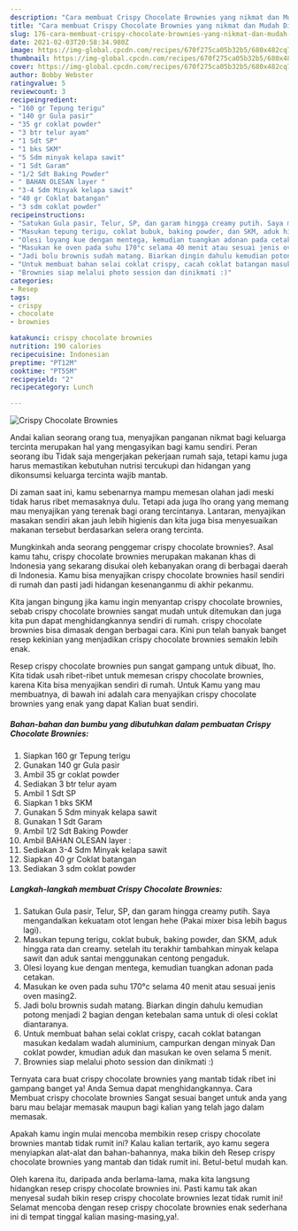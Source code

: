 ```yaml
---
description: "Cara membuat Crispy Chocolate Brownies yang nikmat dan Mudah Dibuat"
title: "Cara membuat Crispy Chocolate Brownies yang nikmat dan Mudah Dibuat"
slug: 176-cara-membuat-crispy-chocolate-brownies-yang-nikmat-dan-mudah-dibuat
date: 2021-02-03T20:58:34.980Z
image: https://img-global.cpcdn.com/recipes/670f275ca05b32b5/680x482cq70/crispy-chocolate-brownies-foto-resep-utama.jpg
thumbnail: https://img-global.cpcdn.com/recipes/670f275ca05b32b5/680x482cq70/crispy-chocolate-brownies-foto-resep-utama.jpg
cover: https://img-global.cpcdn.com/recipes/670f275ca05b32b5/680x482cq70/crispy-chocolate-brownies-foto-resep-utama.jpg
author: Bobby Webster
ratingvalue: 5
reviewcount: 3
recipeingredient:
- "160 gr Tepung terigu"
- "140 gr Gula pasir"
- "35 gr coklat powder"
- "3 btr telur ayam"
- "1 Sdt SP"
- "1 bks SKM"
- "5 Sdm minyak kelapa sawit"
- "1 Sdt Garam"
- "1/2 Sdt Baking Powder"
- " BAHAN OLESAN layer "
- "3-4 Sdm Minyak kelapa sawit"
- "40 gr Coklat batangan"
- "3 sdm coklat powder"
recipeinstructions:
- "Satukan Gula pasir, Telur, SP, dan garam hingga creamy putih. Saya mengandalkan kekuatam otot lengan hehe (Pakai mixer bisa lebih bagus lagi)."
- "Masukan tepung terigu, coklat bubuk, baking powder, dan SKM, aduk hingga rata dan creamy. setelah itu terakhir tambahkan minyak kelapa sawit dan aduk santai menggunakan centong pengaduk."
- "Olesi loyang kue dengan mentega, kemudian tuangkan adonan pada cetakan."
- "Masukan ke oven pada suhu 170°c selama 40 menit atau sesuai jenis oven masing2."
- "Jadi bolu brownis sudah matang. Biarkan dingin dahulu kemudian potong menjadi 2 bagian dengan ketebalan sama untuk di olesi coklat diantaranya."
- "Untuk membuat bahan selai coklat crispy, cacah coklat batangan masukan kedalam wadah aluminium, campurkan dengan minyak Dan coklat powder, kmudian aduk dan masukan ke oven selama 5 menit."
- "Brownies siap melalui photo session dan dinikmati :)"
categories:
- Resep
tags:
- crispy
- chocolate
- brownies

katakunci: crispy chocolate brownies 
nutrition: 190 calories
recipecuisine: Indonesian
preptime: "PT12M"
cooktime: "PT55M"
recipeyield: "2"
recipecategory: Lunch

---
```



![Crispy Chocolate Brownies](https://img-global.cpcdn.com/recipes/670f275ca05b32b5/680x482cq70/crispy-chocolate-brownies-foto-resep-utama.jpg)

Andai kalian seorang orang tua, menyajikan panganan nikmat bagi keluarga tercinta merupakan hal yang mengasyikan bagi kamu sendiri. Peran seorang ibu Tidak saja mengerjakan pekerjaan rumah saja, tetapi kamu juga harus memastikan kebutuhan nutrisi tercukupi dan hidangan yang dikonsumsi keluarga tercinta wajib mantab.

Di zaman  saat ini, kamu sebenarnya mampu memesan olahan jadi meski tidak harus ribet memasaknya dulu. Tetapi ada juga lho orang yang memang mau menyajikan yang terenak bagi orang tercintanya. Lantaran, menyajikan masakan sendiri akan jauh lebih higienis dan kita juga bisa menyesuaikan makanan tersebut berdasarkan selera orang tercinta. 



Mungkinkah anda seorang penggemar crispy chocolate brownies?. Asal kamu tahu, crispy chocolate brownies merupakan makanan khas di Indonesia yang sekarang disukai oleh kebanyakan orang di berbagai daerah di Indonesia. Kamu bisa menyajikan crispy chocolate brownies hasil sendiri di rumah dan pasti jadi hidangan kesenanganmu di akhir pekanmu.

Kita jangan bingung jika kamu ingin menyantap crispy chocolate brownies, sebab crispy chocolate brownies sangat mudah untuk ditemukan dan juga kita pun dapat menghidangkannya sendiri di rumah. crispy chocolate brownies bisa dimasak dengan berbagai cara. Kini pun telah banyak banget resep kekinian yang menjadikan crispy chocolate brownies semakin lebih enak.

Resep crispy chocolate brownies pun sangat gampang untuk dibuat, lho. Kita tidak usah ribet-ribet untuk memesan crispy chocolate brownies, karena Kita bisa menyajikan sendiri di rumah. Untuk Kamu yang mau membuatnya, di bawah ini adalah cara menyajikan crispy chocolate brownies yang enak yang dapat Kalian buat sendiri.

<!--inarticleads1-->

##### Bahan-bahan dan bumbu yang dibutuhkan dalam pembuatan Crispy Chocolate Brownies:

1. Siapkan 160 gr Tepung terigu
1. Gunakan 140 gr Gula pasir
1. Ambil 35 gr coklat powder
1. Sediakan 3 btr telur ayam
1. Ambil 1 Sdt SP
1. Siapkan 1 bks SKM
1. Gunakan 5 Sdm minyak kelapa sawit
1. Gunakan 1 Sdt Garam
1. Ambil 1/2 Sdt Baking Powder
1. Ambil  BAHAN OLESAN layer :
1. Sediakan 3-4 Sdm Minyak kelapa sawit
1. Siapkan 40 gr Coklat batangan
1. Sediakan 3 sdm coklat powder




<!--inarticleads2-->

##### Langkah-langkah membuat Crispy Chocolate Brownies:

1. Satukan Gula pasir, Telur, SP, dan garam hingga creamy putih. Saya mengandalkan kekuatam otot lengan hehe (Pakai mixer bisa lebih bagus lagi).
1. Masukan tepung terigu, coklat bubuk, baking powder, dan SKM, aduk hingga rata dan creamy. setelah itu terakhir tambahkan minyak kelapa sawit dan aduk santai menggunakan centong pengaduk.
1. Olesi loyang kue dengan mentega, kemudian tuangkan adonan pada cetakan.
1. Masukan ke oven pada suhu 170°c selama 40 menit atau sesuai jenis oven masing2.
1. Jadi bolu brownis sudah matang. Biarkan dingin dahulu kemudian potong menjadi 2 bagian dengan ketebalan sama untuk di olesi coklat diantaranya.
1. Untuk membuat bahan selai coklat crispy, cacah coklat batangan masukan kedalam wadah aluminium, campurkan dengan minyak Dan coklat powder, kmudian aduk dan masukan ke oven selama 5 menit.
1. Brownies siap melalui photo session dan dinikmati :)




Ternyata cara buat crispy chocolate brownies yang mantab tidak ribet ini gampang banget ya! Anda Semua dapat menghidangkannya. Cara Membuat crispy chocolate brownies Sangat sesuai banget untuk anda yang baru mau belajar memasak maupun bagi kalian yang telah jago dalam memasak.

Apakah kamu ingin mulai mencoba membikin resep crispy chocolate brownies mantab tidak rumit ini? Kalau kalian tertarik, ayo kamu segera menyiapkan alat-alat dan bahan-bahannya, maka bikin deh Resep crispy chocolate brownies yang mantab dan tidak rumit ini. Betul-betul mudah kan. 

Oleh karena itu, daripada anda berlama-lama, maka kita langsung hidangkan resep crispy chocolate brownies ini. Pasti kamu tak akan menyesal sudah bikin resep crispy chocolate brownies lezat tidak rumit ini! Selamat mencoba dengan resep crispy chocolate brownies enak sederhana ini di tempat tinggal kalian masing-masing,ya!.

